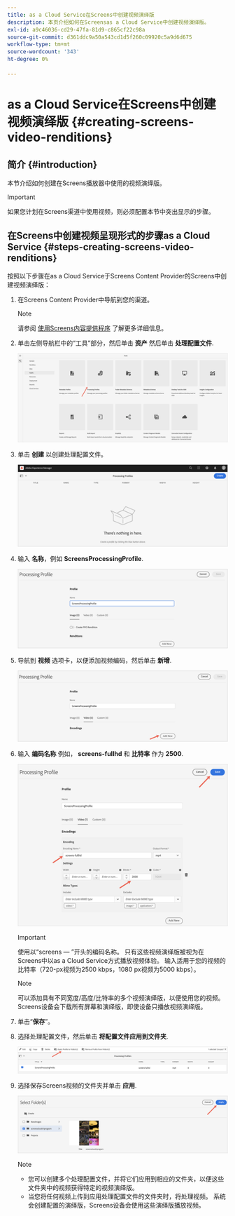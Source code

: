```yaml
---
title: as a Cloud Service在Screens中创建视频演绎版
description: 本页介绍如何在Screensas a Cloud Service中创建视频演绎版。
exl-id: a9c46036-cd29-47fa-81d9-c865cf22c98a
source-git-commit: d361ddc9a50a543cd1d5f260c09920c5a9d6d675
workflow-type: tm+mt
source-wordcount: '343'
ht-degree: 0%

---
```


# as a Cloud Service在Screens中创建视频演绎版 {#creating-screens-video-renditions}

## 简介 {#introduction}

本节介绍如何创建在Screens播放器中使用的视频演绎版。

>[!IMPORTANT]
>如果您计划在Screens渠道中使用视频，则必须配置本节中突出显示的步骤。

## 在Screens中创建视频呈现形式的步骤as a Cloud Service {#steps-creating-screens-video-renditions}

按照以下步骤在as a Cloud Service于Screens Content Provider的Screens中创建视频演绎版：

1. 在Screens Content Provider中导航到您的渠道。

   >[!NOTE]
   >请参阅 [使用Screens内容提供程序](https://experienceleague.adobe.com/docs/experience-manager-cloud-service/content/screens-as-cloud-service/configure-screens-cloud/using-screens-content-provider.html?lang=en#screens-content-provider) 了解更多详细信息。

1. 单击左侧导航栏中的“工具”部分，然后单击 **资产** 然后单击 **处理配置文件**.

   ![单击处理配置文件](/help/screens-cloud/assets/configure/screens-cp-3.png)

1. 单击 **创建** 以创建处理配置文件。

   ![单击“创建”](/help/screens-cloud/assets/configure/screens-video-2.png)

1. 输入 **名称**，例如 **ScreensProcessingProfile**.

   ![](/help/screens-cloud/assets/configure/screens-video-3.png)

1. 导航到 **视频** 选项卡，以便添加视频编码，然后单击 **新增**.

   ![](/help/screens-cloud/assets/configure/screens-video-4a.png)

1. 输入 **编码名称** 例如， **screens-fullhd** 和 **比特率** 作为 **2500**.

   ![](/help/screens-cloud/assets/configure/screens-video-4.png)

   >[!IMPORTANT]
   >使用以“screens — ”开头的编码名称。 只有这些视频演绎版被视为在Screens中以as a Cloud Service方式播放视频体验。 输入适用于您的视频的比特率（720-px视频为2500 kbps，1080 px视频为5000 kbps）。

   >[!NOTE]
   >可以添加具有不同宽度/高度/比特率的多个视频演绎版，以便使用您的视频。 Screens设备会下载所有屏幕和演绎版，即使设备只播放视频演绎版。

1. 单击“**保存**”。

1. 选择处理配置文件，然后单击 **将配置文件应用到文件夹**.

   ![将配置文件应用到文件夹](/help/screens-cloud/assets/configure/screens-video-5.png)

1. 选择保存Screens视频的文件夹并单击 **应用**.

   ![单击应用](/help/screens-cloud/assets/configure/screens-video-6.png)

   >[!NOTE]
   >
   >* 您可以创建多个处理配置文件，并将它们应用到相应的文件夹，以便这些文件夹中的视频获得特定的视频演绎版。
   >* 当您将任何视频上传到应用处理配置文件的文件夹时，将处理视频。 系统会创建配置的演绎版，Screens设备会使用这些演绎版播放视频。
